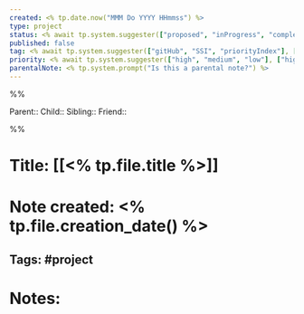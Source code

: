 ```yaml
---
created: <% tp.date.now("MMM Do YYYY HHmmss") %>
type: project
status: <% await tp.system.suggester(["proposed", "inProgress", "completed"], ["proposed", "inProgress", "completed"]) %>
published: false
tag: <% await tp.system.suggester(["gitHub", "SSI", "priorityIndex"], ["gitHub", "SSI", "priorityIndex"]) %>
priority: <% await tp.system.suggester(["high", "medium", "low"], ["high", "medium", "low"]) %>
parentalNote: <% tp.system.prompt("Is this a parental note?") %>
---
```


%%

Parent:: 
Child::
Sibling::
Friend::

%%

# Title: [[<% tp.file.title %>]]

# Note created: <% tp.file.creation_date() %>

## Tags: #project

# Notes:
